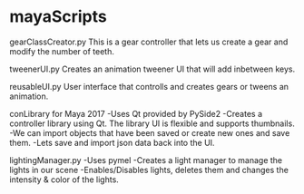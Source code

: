 # mayaScripts

gearClassCreator.py
This is a gear controller that lets us create a gear and modify the number of teeth.

tweenerUI.py
Creates an animation tweener UI that will add inbetween keys.

reusableUI.py
User interface that controlls and creates gears or tweens an animation. 

conLibrary for Maya 2017
-Uses Qt provided by PySide2
-Creates a controller library using Qt. 
The library UI is flexible and supports thumbnails.
-We can import objects that have been saved or create new ones and save them.
-Lets save and import json data back into the UI.

lightingManager.py
-Uses pymel
-Creates a light manager to manage the lights in our scene
-Enables/Disables lights, deletes them and changes the intensity & color of the lights.